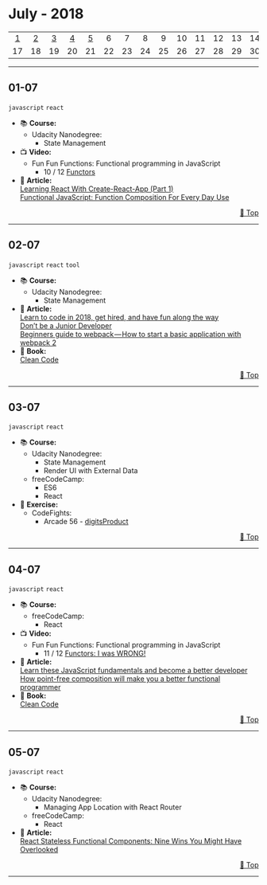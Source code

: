 # July - 2018

|     |     |     |     |     |     |     |     |     |     |     |     |     |     |     |     |
| :-: | :-: | :-: | :-: | :-: | :-: | :-: | :-: | :-: | :-: | :-: | :-: | :-: | :-: | :-: | :-: |
| [1](#01-07) | [2](#02-07) | [3](#03-07) | [4](#04-07) | [5](#05-07) |  6  |  7  |  8  |  9  | 10  | 11  | 12  | 13  | 14  | 15  | 16  |
| 17  | 18  | 19  | 20  | 21  | 22  | 23  | 24  | 25  | 26  | 27  | 28  | 29  | 30  | 31  |  

***

## **01-07**  
`javascript` `react`
   - 📚 **Course:**
      - Udacity Nanodegree:  
         - State Management
   - 📺 **Video:**  
     - Fun Fun Functions: Functional programming in JavaScript  
       - 10 / 12 [Functors](https://www.youtube.com/watch?v=YLIH8TKbAh4&index=9&list=PL0zVEGEvSaeEd9hlmCXrk5yUyqUag-n84)
   - 📰 **Article:**  
   [Learning React With Create-React-App (Part 1)](https://medium.com/in-the-weeds/learning-react-with-create-react-app-part-1-a12e1833fdc)  
   [Functional JavaScript: Function Composition For Every Day Use](https://hackernoon.com/javascript-functional-composition-for-every-day-use-22421ef65a10)  
   <p dir='rtl'> <a href='#july---2018'>Top 🔼</a> </p>  
   
***

## **02-07**  
`javascript` `react` `tool`
   - 📚 **Course:**
      - Udacity Nanodegree:  
         - State Management
   - 📰 **Article:**  
   [Learn to code in 2018, get hired, and have fun along the way](https://hackernoon.com/learn-to-code-in-2018-get-hired-and-have-fun-along-the-way-b338247eed6a)   
   [Don’t be a Junior Developer](https://hackernoon.com/dont-be-a-junior-developer-608c255b3056)  
   [Beginners guide to webpack — How to start a basic application with webpack 2](https://medium.com/@ahsan.ayaz/beginners-guide-to-webpack-how-to-start-a-basic-application-with-webpack-2-ebed3172fa8c)  
   - 📘 **Book:**  
   [Clean Code](https://www.amazon.com/Clean-Code-Handbook-Software-Craftsmanship-ebook/dp/B001GSTOAM)  
   <p dir='rtl'> <a href='#july---2018'>Top 🔼</a> </p>  
   
***

## **03-07**  
`javascript` `react`
   - 📚 **Course:**
      - Udacity Nanodegree:  
         - State Management
         - Render UI with External Data
      - freeCodeCamp:
         - ES6
         - React
   - 💪 **Exercise:**  
      - CodeFights:
         - Arcade 56 - [digitsProduct](https://github.com/jpacsai/codeFights/blob/master/Intro/12_LandOfLogic/56_digitsProduct.js)  
   <p dir='rtl'> <a href='#july---2018'>Top 🔼</a> </p>  
   
***

## **04-07**  
`javascript` `react`
   - 📚 **Course:**
      - freeCodeCamp:
         - React
   - 📺 **Video:**  
     - Fun Fun Functions: Functional programming in JavaScript  
       - 11 / 12 [Functors: I was WRONG!](https://www.youtube.com/watch?v=DisD9ftUyCk&index=10&list=PL0zVEGEvSaeEd9hlmCXrk5yUyqUag-n84)
   - 📰 **Article:**  
   [Learn these JavaScript fundamentals and become a better developer](https://medium.freecodecamp.org/learn-these-javascript-fundamentals-and-become-a-better-developer-2a031a0dc9cf)   
   [How point-free composition will make you a better functional programmer](https://medium.freecodecamp.org/how-point-free-composition-will-make-you-a-better-functional-programmer-33dcb910303a)  
   - 📘 **Book:**  
   [Clean Code](https://www.amazon.com/Clean-Code-Handbook-Software-Craftsmanship-ebook/dp/B001GSTOAM)  
   <p dir='rtl'> <a href='#july---2018'>Top 🔼</a> </p>  
   
***

## **05-07**  
`javascript` `react`
   - 📚 **Course:**
      - Udacity Nanodegree:  
         - Managing App Location with React Router
      - freeCodeCamp:
         - React
   - 📰 **Article:**  
   [React Stateless Functional Components: Nine Wins You Might Have Overlooked](https://hackernoon.com/react-stateless-functional-components-nine-wins-you-might-have-overlooked-997b0d933dbc)   
   <p dir='rtl'> <a href='#july---2018'>Top 🔼</a> </p>  
   
***

